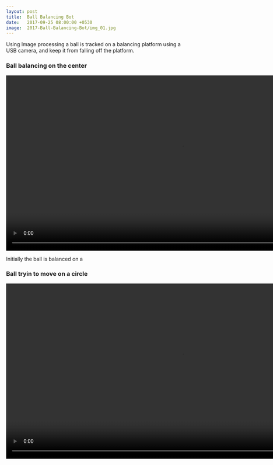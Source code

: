 ```yaml
---
layout: post
title:  Ball Balancing Bot
date:   2017-09-25 08:00:00 +0530
image:  2017-Ball-Balancing-Bot/img_01.jpg
---
```

Using Image processing a ball is tracked on a balancing platform using a USB camera, and keep it from falling off the platform.

### Ball balancing on the center

<video height="480" controls autoplay>
  <source src="/media/2017-Ball-Balancing-Bot/vid_ball_center.mp4" type="video/mp4">
</video>

Initially the ball is balanced on a 

### Ball tryin to move on a circle

<video height="480" controls autoplay>
  <source src="/media/2017-Ball-Balancing-Bot/vid_ball_circle.mp4" type="video/mp4">
</video>